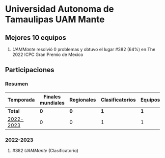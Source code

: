 # Universidad Autonoma de Tamaulipas UAM Mante

## Mejores 10 equipos

1. _UAMMante_ resolvió 0 problemas y obtuvo el lugar #382 (64%) en The 2022 ICPC Gran Premio de Mexico

## Participaciones

### Resumen

| Temporada | Finales mundiales | Regionales | Clasificatorios | Equipos |
| --- | --- | --- | --- | --- |
| **Total** | **0** | **0** | **1** | **1** |
| [2022-2023](#2022-2023) | 0 | 0 | 1 | 1 |

### 2022-2023

1. #382 _UAMMante_ (Clasificatorio)



